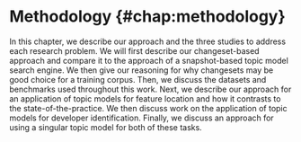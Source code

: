 # Methodology {#chap:methodology}

In this chapter, we describe our approach and the three studies to address each
research problem.  We will first describe our changeset-based approach and
compare it to the approach of a snapshot-based topic model search engine.  We
then give our reasoning for why changesets may be good choice for a training
corpus.  Then, we discuss the datasets and benchmarks used throughout this
work.  Next, we describe our approach for an application of topic models for
feature location and how it contrasts to the state-of-the-practice.  We then
discuss work on the application of topic models for developer identification.
Finally, we discuss an approach for using a singular topic model for both of
these tasks.

